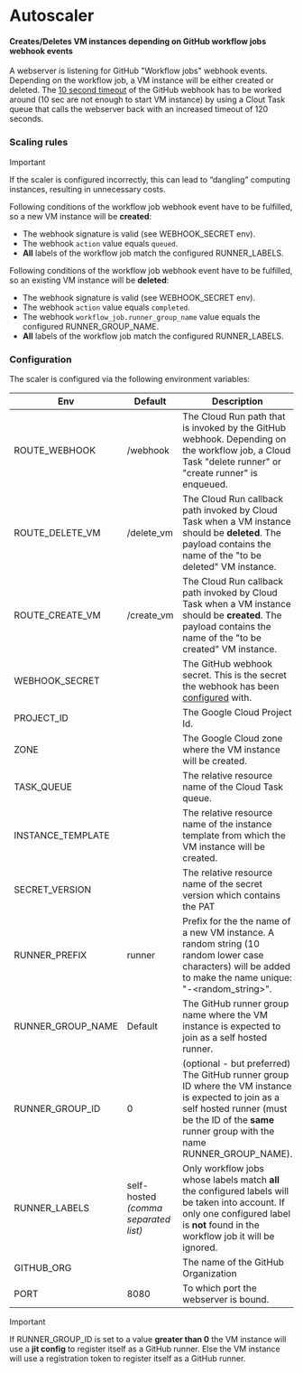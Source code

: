 # Autoscaler

#### Creates/Deletes VM instances depending on GitHub workflow jobs webhook events

A webserver is listening for GitHub "Workflow jobs" webhook events. Depending on the workflow job, a VM instance will be either created or deleted. The [10 second timeout](https://docs.github.com/en/webhooks/using-webhooks/best-practices-for-using-webhooks#respond-within-10-seconds) of the GitHub webhook has to be worked around (10 sec are not enough to start VM instance) by using a Clout Task queue that calls the webserver back with an increased timeout of 120 seconds.

### Scaling rules

> [!IMPORTANT]
> If the scaler is configured incorrectly, this can lead to “dangling” computing instances, resulting in unnecessary costs.

Following conditions of the workflow job webhook event have to be fulfilled, so a new VM instance will be **created**:

* The webhook signature is valid (see WEBHOOK_SECRET env).
* The webhook `action` value equals `queued`.
* **All** labels of the workflow job match the configured RUNNER_LABELS.

Following conditions of the workflow job webhook event have to be fulfilled, so an existing VM instance will be **deleted**:

* The webhook signature is valid (see WEBHOOK_SECRET env).
* The webhook `action` value equals `completed`.
* The webhook `workflow_job.runner_group_name` value equals the configured RUNNER_GROUP_NAME.
* **All** labels of the workflow job match the configured RUNNER_LABELS.

### Configuration

The scaler is configured via the following environment variables:

| Env               | Default                              | Description                                                                                                                                                                                            |
| ----------------- | ------------------------------------ | ------------------------------------------------------------------------------------------------------------------------------------------------------------------------------------------------------ |
| ROUTE_WEBHOOK     | /webhook                             | The Cloud Run path that is invoked by the GitHub webhook. Depending on the workflow job, a Cloud Task "delete runner" or "create runner" is enqueued.                                                  |
| ROUTE_DELETE_VM   | /delete_vm                           | The Cloud Run callback path invoked by Cloud Task when a VM instance should be **deleted**. The payload contains the name of the "to be deleted" VM instance.                                          |
| ROUTE_CREATE_VM   | /create_vm                           | The Cloud Run callback path invoked by Cloud Task when a VM instance should be **created**. The payload contains the name of the "to be created" VM instance.                                          |
| WEBHOOK_SECRET    |                                      | The GitHub webhook secret. This is the secret the webhook has been [configured](https://docs.github.com/en/webhooks/using-webhooks/validating-webhook-deliveries) with.                                |
| PROJECT_ID        |                                      | The Google Cloud Project Id.                                                                                                                                                                           |
| ZONE              |                                      | The Google Cloud zone where the VM instance will be created.                                                                                                                                           |
| TASK_QUEUE        |                                      | The relative resource name of the Cloud Task queue.                                                                                                                                                    |
| INSTANCE_TEMPLATE |                                      | The relative resource name of the instance template from which the VM instance will be created.                                                                                                        |
| SECRET_VERSION    |                                      | The relative resource name of the secret version which contains the PAT                                                                                                                                |
| RUNNER_PREFIX     | runner                               | Prefix for the the name of a new VM instance. A random string (10 random lower case characters) will be added to make the name unique: "<prefix>-<random_string>".                                     |
| RUNNER_GROUP_NAME | Default                              | The GitHub runner group name where the VM instance is expected to join as a self hosted runner.                                                                                                        |
| RUNNER_GROUP_ID   | 0                                    | (optional - but preferred) The GitHub runner group ID where the VM instance is expected to join as a self hosted runner (must be the ID of the **same** runner group with the name RUNNER_GROUP_NAME). |
| RUNNER_LABELS     | self-hosted *(comma separated list)* | Only workflow jobs whose labels match **all** the configured labels will be taken into account. If only one configured label is **not** found in the workflow job it will be ignored.                  |
| GITHUB_ORG        |                                      | The name of the GitHub Organization                                                                                                                                                                    |
| PORT              | 8080                                 | To which port the webserver is bound.                                                                                                                                                                  |

> [!IMPORTANT]
> If RUNNER_GROUP_ID is set to a value **greater than 0** the VM instance will use a **jit config** to register itself as a GitHub runner. Else the VM instance will use a registration token to register itself as a GitHub runner.
